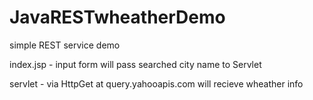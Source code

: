 # JavaRESTwheatherDemo

simple REST service demo

index.jsp - input form will pass searched city name to Servlet 

servlet - via HttpGet at query.yahooapis.com will recieve wheather info
